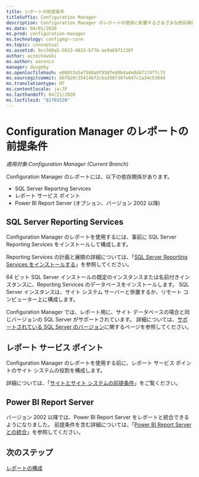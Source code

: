 ```yaml
---
title: レポートの前提条件
titleSuffix: Configuration Manager
description: Configuration Manager のレポートの使用に影響するさまざまな依存関係について理解します。
ms.date: 04/01/2020
ms.prod: configuration-manager
ms.technology: configmgr-core
ms.topic: conceptual
ms.assetid: 9cc508a5-5023-4833-b776-ae9a6971138f
author: aczechowski
ms.author: aaroncz
manager: dougeby
ms.openlocfilehash: e08833a5ef560a0f958fe68b4ade0d4717dffc73
ms.sourcegitcommit: bbf820c35414bf2cba356f30fe047c1a34c5384d
ms.translationtype: HT
ms.contentlocale: ja-JP
ms.lasthandoff: 04/21/2020
ms.locfileid: "81703520"
---
```

# <a name="prerequisites-for-reporting-in-configuration-manager"></a>Configuration Manager のレポートの前提条件

*適用対象:Configuration Manager (Current Branch)*

Configuration Manager のレポートには、以下の依存関係があります。

- SQL Server Reporting Services
- レポート サービス ポイント
- Power BI Report Server (オプション、バージョン 2002 以降)

## <a name="sql-server-reporting-services"></a>SQL Server Reporting Services

Configuration Manager のレポートを使用するには、事前に SQL Server Reporting Services をインストールして構成します。

Reporting Services の計画と展開の詳細については、「[SQL Server Reporting Services をインストールする](https://docs.microsoft.com/sql/reporting-services/install-windows/install-reporting-services)」を参照してください。

64 ビット SQL Server インストールの既定のインスタンスまたは名前付きインスタンスに、Reporting Services のデータベースをインストールします。 SQL Server インスタンスは、サイト システム サーバーと併置するか、リモート コンピューター上に構成します。

Configuration Manager では、レポート用に、サイト データベースの場合と同じバージョンの SQL Server がサポートされています。 詳細については、[サポートされている SQL Server のバージョン](../../plan-design/configs/support-for-sql-server-versions.md#bkmk_SQLVersions)に関するページを参照してください。

## <a name="reporting-services-point"></a>レポート サービス ポイント

Configuration Manager のレポートを使用する前に、レポート サービス ポイントのサイト システムの役割を構成します。

詳細については、「[サイトとサイト システムの前提条件](../../plan-design/configs/site-and-site-system-prerequisites.md#bkmk_2012RSpoint)」をご覧ください。

## <a name="power-bi-report-server"></a>Power BI Report Server

バージョン 2002 以降では、Power BI Report Server をレポートと統合できるようになりました。 前提条件を含む詳細については、「[Power BI Report Server との統合](powerbi-report-server.md)」を参照してください。

## <a name="next-steps"></a>次のステップ

[レポートの構成](configuring-reporting.md)
